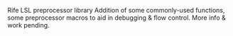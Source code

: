 Rife LSL preprocessor library
Addition of some commonly-used functions, some preprocessor macros to aid in debugging & flow control.
More info & work pending.